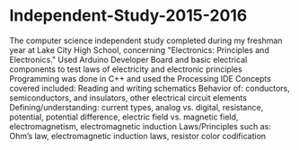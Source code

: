 # Independent-Study-2015-2016
The computer science independent study completed during my freshman year at Lake City High School, concerning "Electronics: Principles and Electronics."
Used Arduino Developer Board and basic electrical components to test laws of electricity and electronic principles
Programming was done in C++ and used the Processing IDE
Concepts covered included: 
  Reading and writing schematics
  Behavior of: conductors, semiconductors, and insulators, other electrical circuit elements
  Defining/understanding: current types, analog vs. digital, resistance, potential, potential difference, electric field vs. magnetic field, electromagnetism, electromagnetic induction
  Laws/Principles such as: Ohm’s law, electromagnetic induction laws, resistor color codification
